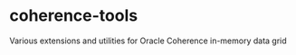 coherence-tools
===============

Various extensions and utilities for Oracle Coherence in-memory data grid